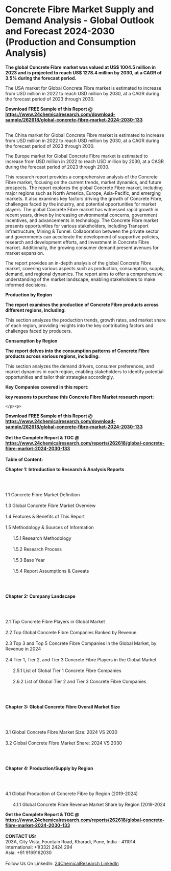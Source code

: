 <h1>Concrete Fibre Market Supply and Demand Analysis - Global Outlook and Forecast 2024-2030 (Production and Consumption Analysis)</h1><p><strong>The global Concrete Fibre market was valued at US$ 1004.5 million in 2023 and is projected to reach US$ 1278.4 million by 2030, at a CAGR of 3.5% during the forecast period.</strong></p><p>
</p><p>The USA market for Global Concrete Fibre market is estimated to increase from USD million in 2022 to reach USD million by 2030, at a CAGR during the forecast period of 2023 through 2030.</p><div><b>Download FREE Sample of this Report @ 
            <a href="https://www.24chemicalresearch.com/download-sample/262618/global-concrete-fibre-market-2024-2030-133">
            https://www.24chemicalresearch.com/download-sample/262618/global-concrete-fibre-market-2024-2030-133</a></b></div><br><p>
</p><p>The China market for Global Concrete Fibre market is estimated to increase from USD million in 2022 to reach USD million by 2030, at a CAGR during the forecast period of 2023 through 2030.</p><p>
</p><p>The Europe market for Global Concrete Fibre market is estimated to increase from USD million in 2022 to reach USD million by 2030, at a CAGR during the forecast period of 2023 through 2030.</p><p>
</p><p>This research report provides a comprehensive analysis of the Concrete Fibre market, focusing on the current trends, market dynamics, and future prospects. The report explores the global Concrete Fibre market, including major regions such as North America, Europe, Asia-Pacific, and emerging markets. It also examines key factors driving the growth of Concrete Fibre, challenges faced by the industry, and potential opportunities for market players. The global Concrete Fibre market has witnessed rapid growth in recent years, driven by increasing environmental concerns, government incentives, and advancements in technology. The Concrete Fibre market presents opportunities for various stakeholders, including Transport Infrastructure, Mining &amp; Tunnel. Collaboration between the private sector and governments can accelerate the development of supportive policies, research and development efforts, and investment in Concrete Fibre market. Additionally, the growing consumer demand present avenues for market expansion.</p><p>
</p><p>The report provides an in-depth analysis of the global Concrete Fibre market, covering various aspects such as production, consumption, supply, demand, and regional dynamics. The report aims to offer a comprehensive understanding of the market landscape, enabling stakeholders to make informed decisions.</p><p>
</p><p><strong>Production by Region</strong></p><p>
</p><p><strong>The report examines the production of Concrete Fibre products across different regions, including:</strong></p><p>
</p><p>
</p><p>This section analyzes the production trends, growth rates, and market share of each region, providing insights into the key contributing factors and challenges faced by producers.</p><p>
</p><p><strong>Consumption by Region</strong></p><p>
</p><p><strong>The report delves into the consumption patterns of Concrete Fibre products across various regions, including:</strong></p><p>
</p><p>
</p><p>This section analyzes the demand drivers, consumer preferences, and market dynamics in each region, enabling stakeholders to identify potential opportunities and tailor their strategies accordingly.</p><p>
<strong>Key Companies covered in this report:</strong></p><p>
</p><p>
</p><p><strong>key reasons to purchase this Concrete Fibre Market research report:</strong></p><p>

	</p><p>

</p><div><b>Download FREE Sample of this Report @ 
            <a href="https://www.24chemicalresearch.com/download-sample/262618/global-concrete-fibre-market-2024-2030-133">
            https://www.24chemicalresearch.com/download-sample/262618/global-concrete-fibre-market-2024-2030-133</a></b></div><br><div><b>Get the Complete Report & TOC @ 
            <a href="https://www.24chemicalresearch.com/reports/262618/global-concrete-fibre-market-2024-2030-133">
            https://www.24chemicalresearch.com/reports/262618/global-concrete-fibre-market-2024-2030-133</a></b></div><br>
            <b>Table of Content:</b><p><p><strong>Chapter 1: Introduction to Research &amp; Analysis Reports</strong></p><br />
<br />
<p>1.1 Concrete Fibre Market Definition<br /><br />
1.3 Global Concrete Fibre Market Overview<br /><br />
1.4 Features &amp; Benefits of This Report<br /><br />
1.5 Methodology &amp; Sources of Information<br /><br />
&nbsp;&nbsp;&nbsp;&nbsp;&nbsp; 1.5.1 Research Methodology<br /><br />
&nbsp;&nbsp;&nbsp;&nbsp;&nbsp; 1.5.2 Research Process<br /><br />
&nbsp;&nbsp;&nbsp;&nbsp;&nbsp; 1.5.3 Base Year<br /><br />
&nbsp;&nbsp;&nbsp;&nbsp;&nbsp; 1.5.4 Report Assumptions &amp; Caveats</p><br />
<br />
<p><strong>Chapter 2: Company Landscape</strong></p><br />
<br />
<p>2.1 Top Concrete Fibre Players in Global Market<br /><br />
2.2 Top Global Concrete Fibre Companies Ranked by Revenue<br /><br />
2.3 Top 3 and Top 5 Concrete Fibre Companies in the Global Market, by Revenue in 2024<br /><br />
2.4 Tier 1, Tier 2, and Tier 3 Concrete Fibre Players in the Global Market<br /><br />
&nbsp;&nbsp;&nbsp;&nbsp;&nbsp; 2.5.1 List of Global Tier 1 Concrete Fibre Companies<br /><br />
&nbsp;&nbsp;&nbsp;&nbsp;&nbsp; 2.6.2 List of Global Tier 2 and Tier 3 Concrete Fibre Companies</p><br />
<br />
<p><strong>Chapter 3: Global Concrete Fibre Overall Market Size</strong></p><br />
<br />
<p>3.1 Global Concrete Fibre Market Size: 2024 VS 2030<br /><br />
3.2 Global Concrete Fibre Market Share: 2024 VS 2030</p><br />
<br />
<p><strong>Chapter 4: Production/Supply by Region</strong></p><br />
<br />
<p>4.1 Global Production of Concrete Fibre by Region (2019-2024)<br /><br />
&nbsp;&nbsp;&nbsp;&nbsp;&nbsp; 4.1.1 Global Concrete Fibre Revenue Market Share by Region (2019-2024</p><div><b>Get the Complete Report & TOC @ 
            <a href="https://www.24chemicalresearch.com/reports/262618/global-concrete-fibre-market-2024-2030-133">
            https://www.24chemicalresearch.com/reports/262618/global-concrete-fibre-market-2024-2030-133</a></b></div><br><b>CONTACT US:</b><br>
            203A, City Vista, Fountain Road, Kharadi, Pune, India - 411014<br>
            International: +1(332) 2424 294<br>
            Asia: +91 9169162030 <br><br>
            Follow Us On LinkedIn: <a href="https://www.linkedin.com/company/24chemicalresearch/">24ChemicalResearch LinkedIn</a>